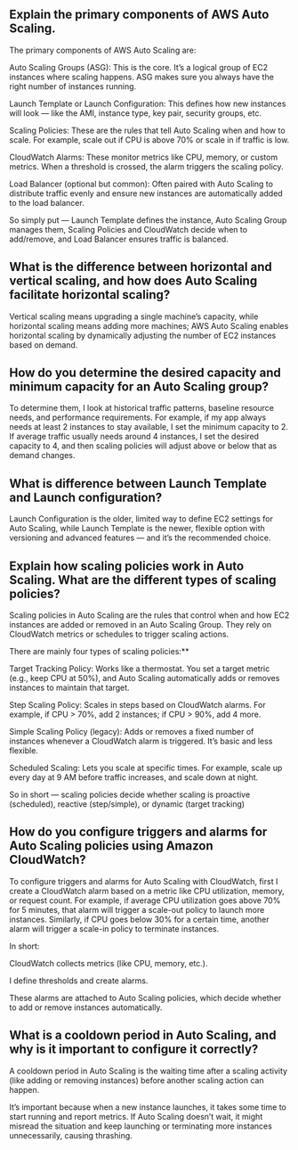 ##  Explain the primary components of AWS Auto Scaling.
The primary components of AWS Auto Scaling are:

Auto Scaling Groups (ASG): This is the core. It’s a logical group of EC2 instances where scaling happens. ASG makes sure you always have the right number of instances running.

Launch Template or Launch Configuration: This defines how new instances will look — like the AMI, instance type, key pair, security groups, etc.

Scaling Policies: These are the rules that tell Auto Scaling when and how to scale. For example, scale out if CPU is above 70% or scale in if traffic is low.

CloudWatch Alarms: These monitor metrics like CPU, memory, or custom metrics. When a threshold is crossed, the alarm triggers the scaling policy.

Load Balancer (optional but common): Often paired with Auto Scaling to distribute traffic evenly and ensure new instances are automatically added to the load balancer.

So simply put — Launch Template defines the instance, Auto Scaling Group manages them, Scaling Policies and CloudWatch decide when to add/remove, and Load Balancer ensures traffic is balanced.

##  What is the difference between horizontal and vertical scaling, and how does Auto Scaling facilitate horizontal scaling?
Vertical scaling means upgrading a single machine’s capacity, while horizontal scaling means adding more machines; AWS Auto Scaling enables horizontal scaling by dynamically adjusting the number of EC2 instances based on demand.

##  How do you determine the desired capacity and minimum capacity for an Auto Scaling group?
To determine them, I look at historical traffic patterns, baseline resource needs, and performance requirements. For example, if my app always needs at least 2 instances to stay available, I set the minimum capacity to 2. If average traffic usually needs around 4 instances, I set the desired capacity to 4, and then scaling policies will adjust above or below that as demand changes.

##  What is difference between Launch Template and Launch configuration?
Launch Configuration is the older, limited way to define EC2 settings for Auto Scaling, while Launch Template is the newer, flexible option with versioning and advanced features — and it’s the recommended choice.

##  Explain how scaling policies work in Auto Scaling. What are the different types of scaling policies?
Scaling policies in Auto Scaling are the rules that control when and how EC2 instances are added or removed in an Auto Scaling Group. They rely on CloudWatch metrics or schedules to trigger scaling actions.

There are mainly four types of scaling policies:**

Target Tracking Policy: Works like a thermostat. You set a target metric (e.g., keep CPU at 50%), and Auto Scaling automatically adds or removes instances to maintain that target.

Step Scaling Policy: Scales in steps based on CloudWatch alarms. For example, if CPU > 70%, add 2 instances; if CPU > 90%, add 4 more.

Simple Scaling Policy (legacy): Adds or removes a fixed number of instances whenever a CloudWatch alarm is triggered. It’s basic and less flexible.

Scheduled Scaling: Lets you scale at specific times. For example, scale up every day at 9 AM before traffic increases, and scale down at night.

So in short — scaling policies decide whether scaling is proactive (scheduled), reactive (step/simple), or dynamic (target tracking)

##  How do you configure triggers and alarms for Auto Scaling policies using Amazon CloudWatch?
To configure triggers and alarms for Auto Scaling with CloudWatch, first I create a CloudWatch alarm based on a metric like CPU utilization, memory, or request count. For example, if average CPU utilization goes above 70% for 5 minutes, that alarm will trigger a scale-out policy to launch more instances. Similarly, if CPU goes below 30% for a certain time, another alarm will trigger a scale-in policy to terminate instances.

In short:

CloudWatch collects metrics (like CPU, memory, etc.).

I define thresholds and create alarms.

These alarms are attached to Auto Scaling policies, which decide whether to add or remove instances automatically.

##  What is a cooldown period in Auto Scaling, and why is it important to configure it correctly?
A cooldown period in Auto Scaling is the waiting time after a scaling activity (like adding or removing instances) before another scaling action can happen.

It’s important because when a new instance launches, it takes some time to start running and report metrics. If Auto Scaling doesn’t wait, it might misread the situation and keep launching or terminating more instances unnecessarily, causing thrashing.
